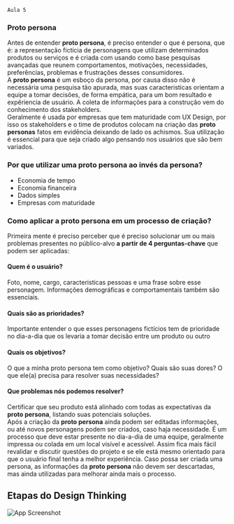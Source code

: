     Aula 5

### Proto persona

Antes de entender **proto persona**, é preciso entender o que é persona, que é: a representação fictícia de personagens que utilizam determinados produtos ou serviços e é criada com usando como base pesquisas avançadas que reunem comportamentos, motivações, necessidades, preferências, problemas e frustrações desses consumidores.<br>
A **proto persona** é um esboço da persona, por causa disso não é necessária uma pesquisa tão apurada, mas suas caracteristicas orientam a equipe a tomar decisões, de forma empática, para um bom resultado e expêriencia de usuário. A coleta de informações para a construção vem do conhecimento dos stakeholders.<br>
Geralmente é usada por empresas que tem maturidade com UX Design, por isso os stakeholders e o time de produtos colocam na criação das **proto personas** fatos em evidência deixando de lado os achismos. Sua utilização é essencial para que seja criado algo pensando nos usuários que são bem variados.

### Por que utilizar uma proto persona ao invés da persona?

- Economia de tempo
- Economia financeira
- Dados simples
- Empresas com maturidade

### Como aplicar a proto persona em um processo de criação?
Primeira mente é preciso perceber que é preciso solucionar um ou mais problemas presentes no público-alvo **a partir de 4 perguntas-chave** que podem ser aplicadas:
#### Quem é o usuário?
Foto, nome, cargo, caracteristicas pessoas e uma frase sobre esse personagem. Informações demográficas e comportamentais também são essenciais.
#### Quais são as prioridades?
Importante entender o que esses personagens fictícios tem de prioridade no dia-a-dia que os levaria a tomar decisão entre um produto ou outro
#### Quais os objetivos?
O que a minha proto persona tem como objetivo? Quais são suas dores? O que ele(a) precisa para resolver suas necessidades?
#### Que problemas nós podemos resolver?
Certificar que seu produto está alinhado com todas as expectativas da **proto persona**, listando suas potenciais soluções.<br>
Após a criação da **proto persona** ainda podem ser editadas informações, ou até novos personagens podem ser criados, caso haja necessidade. É um processo que deve estar presente no dia-a-dia de uma equipe, geralmente impressa ou colada em um local visível e acessível. Assim fica mais fácil revalidar e discutir questões do projeto e se ele está mesmo orientado para que o usuário final tenha a melhor experiência.
Caso possa ser criada uma persona, as informações da **proto persona** não devem ser descartadas, mas ainda utilizadas para melhorar ainda mais o processo.

## Etapas do Design Thinking
![App Screenshot](https://assets.digitalhouse.com/content/br/mkt/abc.png)
